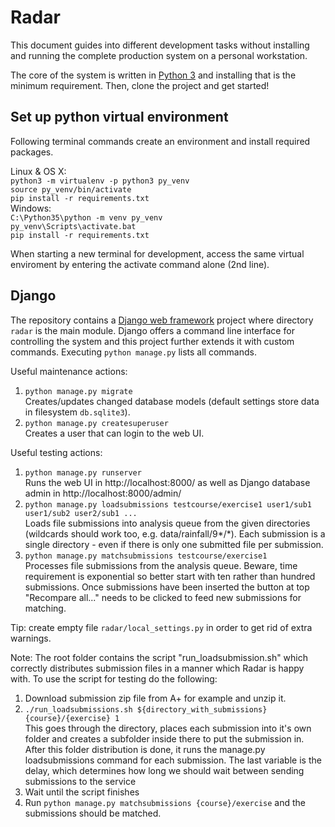 # Radar

This document guides into different development tasks without installing and running the complete production system on a personal workstation.

The core of the system is written in [Python 3](https://www.python.org/) and installing that is the minimum requirement. Then, clone the project and get started!

## Set up python virtual environment

Following terminal commands create an environment and install required packages.

Linux & OS X:<br>
`python3 -m virtualenv -p python3 py_venv`<br>
`source py_venv/bin/activate`<br>
`pip install -r requirements.txt`<br>
Windows:<br>
`C:\Python35\python -m venv py_venv`<br>
`py_venv\Scripts\activate.bat`<br>
`pip install -r requirements.txt`

When starting a new terminal for development, access the same virtual enviroment by entering the activate command alone (2nd line).

## Django

The repository contains a [Django web framework](https://www.djangoproject.com/) project where directory `radar` is the main module. Django offers a command line interface for controlling the system and this project further extends it with custom commands. Executing `python manage.py` lists all commands.

Useful maintenance actions:

1. `python manage.py migrate`<br>
   Creates/updates changed database models (default settings store data in filesystem `db.sqlite3`).
2. `python manage.py createsuperuser`<br>
   Creates a user that can login to the web UI.

Useful testing actions:

1. `python manage.py runserver`<br>
   Runs the web UI in http://localhost:8000/ as well as Django database admin in http://localhost:8000/admin/
2. `python manage.py loadsubmissions testcourse/exercise1 user1/sub1 user1/sub2 user2/sub1 ...`<br>
   Loads file submissions into analysis queue from the given directories (wildcards should work too, e.g. data/rainfall/9*/*). Each submission is a single directory - even if there is only one submitted file per submission.
3. `python manage.py matchsubmissions testcourse/exercise1`<br>
   Processes file submissions from the analysis queue. Beware, time requirement is exponential so
   better start with ten rather than hundred submissions. Once submissions have been inserted the
   button at top "Recompare all..." needs to be clicked to feed new submissions for matching.

Tip: create empty file `radar/local_settings.py` in order to get rid of extra warnings.

Note: The root folder contains the script "run_loadsubmission.sh" which correctly distributes submission files in a manner which Radar is happy with. To use the script for testing do the following:

1. Download submission zip file from A+ for example and unzip it. 
2. `./run_loadsubmissions.sh ${directory_with_submissions} {course}/{exercise} 1`<br>
   This goes through the directory, places each submission into it's own folder and creates a subfolder inside there to put the submission in. After this folder distribution is done, it runs the manage.py loadsubmissions command for each submission. The last variable is the delay, which determines how long we should wait between sending submissions to the service 
3. Wait until the script finishes
4. Run `python manage.py matchsubmissions {course}/exercise` and the submissions should be matched.